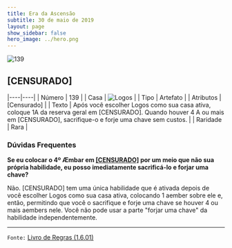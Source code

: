 ```yaml
---
title: Era da Ascensão
subtitle: 30 de maio de 2019
layout: page
show_sidebar: false
hero_image: ../hero.png
---
```


![139](https://cdn.keyforgegame.com/media/card_front/pt/435_139_929MFJ639W63_pt.png)

## [CENSURADO]

|----|----|
| Número | 139 |
| Casa | ![Logos](https://archonarcana.com/images/thumb/c/ce/Logos.png/22px-Logos.png "Logos") |
| Tipo | Artefato |
| Atributos | [Censurado] |
| Texto | Após você escolher Logos como sua casa ativa, coloque 1A da reserva geral em [CENSURADO]. Quando houver 4 A ou mais em [CENSURADO], sacrifique-o e forje uma chave sem custos. |
| Raridade | Rara |

### Dúvidas Frequentes

**Se eu colocar o 4º Æmbar em [\[CENSURADO\]](/aoa/139) por um meio
que não sua própria habilidade, eu posso imediatamente sacrificá-lo
e forjar uma chave?**

Não. \[CENSURADO\] tem uma única habilidade que é ativada depois de
você escolher Logos como sua casa ativa, colocando 1 aember sobre ele
e, então, permitindo que você o sacrifique e forje uma chave se houver
4 ou mais aembers nele. Você não pode usar a parte "forjar uma chave"
da habilidade independentemente.

<hr/>

`Fonte:` [Livro de Regras (1.6.01)](https://drive.google.com/open?id=1YNhLKUC0xfriiMwFYpDu1Go3zPJw6gYo)
